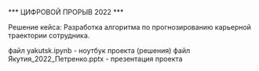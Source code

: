 *** ЦИФРОВОЙ ПРОРЫВ 2022 ***

Решение кейса: Разработка алгоритма по прогнозированию карьерной траектории сотрудника.

файл yakutsk.ipynb - ноутбук проекта (решения)
файл Якутия_2022_Петренко.pptx - презентация проекта
